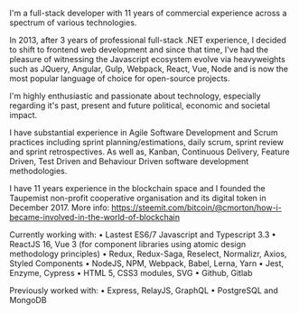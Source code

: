 I'm a full-stack developer with 11 years of commercial experience across a spectrum of various technologies.

In 2013, after 3 years of professional full-stack .NET experience, I decided to shift to frontend web development and since that time, I've had the pleasure of witnessing the Javascript ecosystem evolve via heavyweights such as JQuery, Angular, Gulp, Webpack, React, Vue, Node and is now the most popular language of choice for open-source projects.

I'm highly enthusiastic and passionate about technology, especially regarding it's past, present and future political, economic and societal impact.

I have substantial experience in Agile Software Development and Scrum practices including sprint planning/estimations, daily scrum, sprint review and sprint retrospectives. As well as, Kanban, Continuous Delivery, Feature Driven, Test Driven and Behaviour Driven software development methodologies.

I have 11 years experience in the blockchain space and I founded the Taupemist non-profit cooperative organisation and its digital token in December 2017.
More info: https://steemit.com/bitcoin/@cmorton/how-i-became-involved-in-the-world-of-blockchain

Currently working with:
• Lastest ES6/7 Javascript and Typescript 3.3 
• ReactJS 16, Vue 3 (for component libraries using atomic design methodology principles)
• Redux, Redux-Saga, Reselect, Normalizr, Axios, Styled Components
• NodeJS, NPM, Webpack, Babel,  Lerna, Yarn
• Jest, Enzyme, Cypress
• HTML 5, CSS3 modules, SVG
• Github, Gitlab

Previously worked with:
• Express, RelayJS, GraphQL
• PostgreSQL and MongoDB